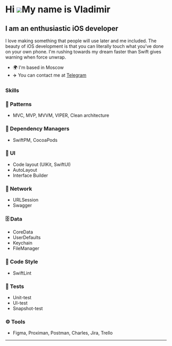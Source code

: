 Hi ![](https://user-images.githubusercontent.com/18350557/176309783-0785949b-9127-417c-8b55-ab5a4333674e.gif)My name is Vladimir
================================================================================================================================

I am an enthusiastic iOS developer
----------------------------------

I love making something that people will use later and me included. The beauty of iOS development is that you can literally touch what you've done on your own phone. I'm rushing towards my dream faster than Swift gives warning when force unwrap.

* 🌍  I'm based in Moscow
* ✈️  You can contact me at [Telegram](https://t.me/berleedimma)

### Skills

### 🥇 Patterns
- MVC, MVP, MVVM, VIPER, Clean architecture

### 💫 Dependency Managers
- SwiftPM, CocoaPods

### 📱 UI
- Code layout (UIKit, SwiftUI)
- AutoLayout
- Interface Builder

### 🚀 Network
- URLSession
- Swagger

### 🗄 Data
- CoreData
- UserDefaults
- Keychain
- FileManager

### 🧐 Code Style
- SwiftLint

### 🌟 Tests
- Unit-test
- UI-test
- Snapshot-test

### ⚙️ Tools
- Figma, Proximan, Postman, Charles, Jira, Trello

---
